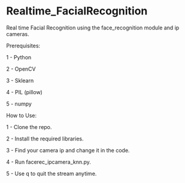 # Realtime_FacialRecognition
Real time Facial Recognition using the face_recognition module and ip cameras.


Prerequisites:

1 - Python

2 - OpenCV

3 - Sklearn

4 - PIL (pillow)

5 - numpy


How to Use:

1 - Clone the repo.

2 - Install the required libraries.

3 - Find your camera ip and change it in the code.

4 - Run facerec_ipcamera_knn.py.

5 - Use q to quit the stream anytime.

